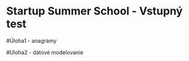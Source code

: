 Startup Summer School - Vstupný test
============

#Úloha1 - anagramy

#Uloha2 - dátové modelovanie 
